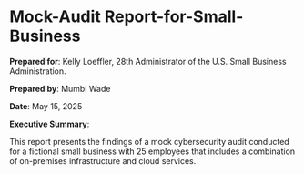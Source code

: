 # Mock-Audit Report-for-Small-Business 

**Prepared for**: Kelly Loeffler, 28th Administrator of the U.S. Small Business Administration.

**Prepared by**: Mumbi Wade

**Date**: May 15, 2025

**Executive Summary**:

This report presents the findings of a mock cybersecurity audit conducted for a fictional small business with 25 employees that includes a combination of on-premises infrastructure and cloud services. 

